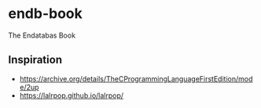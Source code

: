 # endb-book

The Endatabas Book

## Inspiration

* https://archive.org/details/TheCProgrammingLanguageFirstEdition/mode/2up
* https://lalrpop.github.io/lalrpop/
